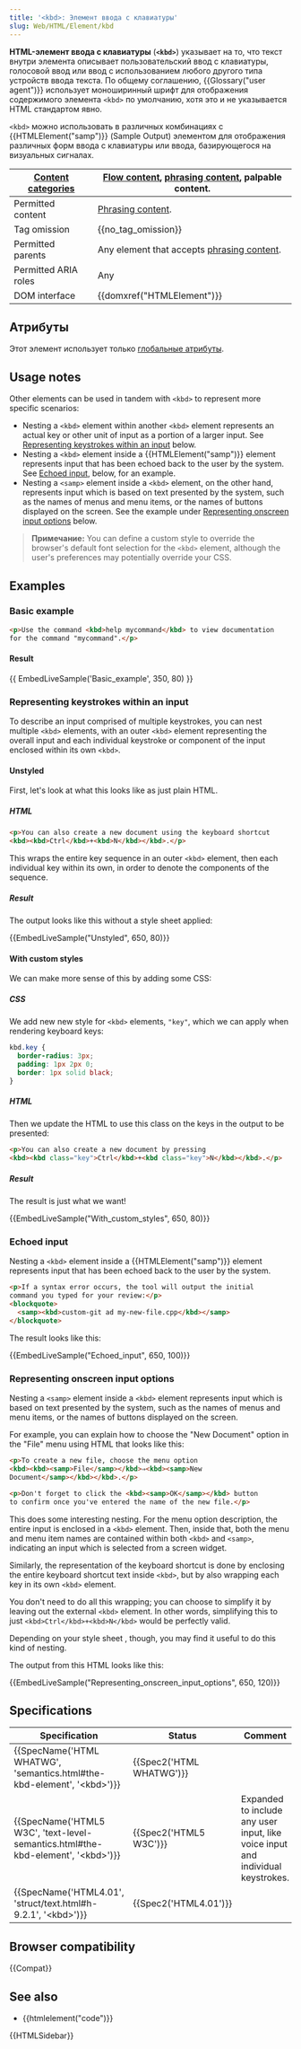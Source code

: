 ```yaml
---
title: '<kbd>: Элемент ввода с клавиатуры'
slug: Web/HTML/Element/kbd
---
```

**HTML-элемент ввода с клавиатуры** (**`<kbd>`**) указывает на то, что текст внутри элемента описывает пользовательский ввод с клавиатуры, голосовой ввод или ввод с использованием любого другого типа устройств ввода текста. По общему соглашению, {{Glossary("user agent")}} использует моноширинный шрифт для отображения содержимого элемента `<kbd>` по умолчанию, хотя это и не указывается HTML стандартом явно.

`<kbd>` можно использовать в различных комбинациях с {{HTMLElement("samp")}} (Sample Output) элементом для отображения различных форм ввода с клавиатуры или ввода, базирующегося на визуальных сигналах.

| [Content categories](/ru/docs/HTML/Content_categories) | [Flow content](/ru/docs/HTML/Content_categories#Flow_content), [phrasing content](/ru/docs/HTML/Content_categories#Phrasing_content), palpable content. |
| ------------------------------------------------------ | ------------------------------------------------------------------------------------------------------------------------------------------------------- |
| Permitted content                                      | [Phrasing content](/ru/docs/HTML/Content_categories#Phrasing_content).                                                                                  |
| Tag omission                                           | {{no_tag_omission}}                                                                                                                                |
| Permitted parents                                      | Any element that accepts [phrasing content](/ru/docs/HTML/Content_categories#Phrasing_content).                                                         |
| Permitted ARIA roles                                   | Any                                                                                                                                                     |
| DOM interface                                          | {{domxref("HTMLElement")}}                                                                                                                    |

## Атрибуты

Этот элемент использует только [глобальные атрибуты](/ru/docs/HTML/Global_attributes).

## Usage notes

Other elements can be used in tandem with `<kbd>` to represent more specific scenarios:

- Nesting a `<kbd>` element within another `<kbd>` element represents an actual key or other unit of input as a portion of a larger input. See [Representing keystrokes within an input](#representing_keystrokes_within_an_input) below.
- Nesting a `<kbd>` element inside a {{HTMLElement("samp")}} element represents input that has been echoed back to the user by the system. See [Echoed input](#echoed_input), below, for an example.
- Nesting a `<samp>` element inside a `<kbd>` element, on the other hand, represents input which is based on text presented by the system, such as the names of menus and menu items, or the names of buttons displayed on the screen. See the example under [Representing onscreen input options](#representing_onscreen_input_options) below.

> **Примечание:** You can define a custom style to override the browser's default font selection for the `<kbd>` element, although the user's preferences may potentially override your CSS.

## Examples

### Basic example

```html
<p>Use the command <kbd>help mycommand</kbd> to view documentation
for the command "mycommand".</p>
```

#### Result

{{ EmbedLiveSample('Basic_example', 350, 80) }}

### Representing keystrokes within an input

To describe an input comprised of multiple keystrokes, you can nest multiple `<kbd>` elements, with an outer `<kbd>` element representing the overall input and each individual keystroke or component of the input enclosed within its own `<kbd>`.

#### Unstyled

First, let's look at what this looks like as just plain HTML.

##### HTML

```html
<p>You can also create a new document using the keyboard shortcut
<kbd><kbd>Ctrl</kbd>+<kbd>N</kbd></kbd>.</p>
```

This wraps the entire key sequence in an outer `<kbd>` element, then each individual key within its own, in order to denote the components of the sequence.

##### Result

The output looks like this without a style sheet applied:

{{EmbedLiveSample("Unstyled", 650, 80)}}

#### With custom styles

We can make more sense of this by adding some CSS:

##### CSS

We add new new style for `<kbd>` elements, `"key"`, which we can apply when rendering keyboard keys:

```css
kbd.key {
  border-radius: 3px;
  padding: 1px 2px 0;
  border: 1px solid black;
}
```

##### HTML

Then we update the HTML to use this class on the keys in the output to be presented:

```html
<p>You can also create a new document by pressing
<kbd><kbd class="key">Ctrl</kbd>+<kbd class="key">N</kbd></kbd>.</p>
```

##### Result

The result is just what we want!

{{EmbedLiveSample("With_custom_styles", 650, 80)}}

### Echoed input

Nesting a `<kbd>` element inside a {{HTMLElement("samp")}} element represents input that has been echoed back to the user by the system.

```html
<p>If a syntax error occurs, the tool will output the initial
command you typed for your review:</p>
<blockquote>
  <samp><kbd>custom-git ad my-new-file.cpp</kbd></samp>
</blockquote>
```

The result looks like this:

{{EmbedLiveSample("Echoed_input", 650, 100)}}

### Representing onscreen input options

Nesting a `<samp>` element inside a `<kbd>` element represents input which is based on text presented by the system, such as the names of menus and menu items, or the names of buttons displayed on the screen.

For example, you can explain how to choose the "New Document" option in the "File" menu using HTML that looks like this:

```html
<p>To create a new file, choose the menu option
<kbd><kbd><samp>File</samp></kbd>⇒<kbd><samp>New
Document</samp></kbd></kbd>.</p>

<p>Don't forget to click the <kbd><samp>OK</samp></kbd> button
to confirm once you've entered the name of the new file.</p>
```

This does some interesting nesting. For the menu option description, the entire input is enclosed in a `<kbd>` element. Then, inside that, both the menu and menu item names are contained within both `<kbd>` and `<samp>`, indicating an input which is selected from a screen widget.

Similarly, the representation of the keyboard shortcut is done by enclosing the entire keyboard shortcut text inside `<kbd>`, but by also wrapping each key in its own `<kbd>` element.

You don't need to do all this wrapping; you can choose to simplify it by leaving out the external `<kbd>` element. In other words, simplifying this to just `<kbd>Ctrl</kbd>+<kbd>N</kbd>` would be perfectly valid.

Depending on your style sheet , though, you may find it useful to do this kind of nesting.

The output from this HTML looks like this:

{{EmbedLiveSample("Representing_onscreen_input_options", 650, 120)}}

## Specifications

| Specification                                                                                                    | Status                           | Comment                                                                         |
| ---------------------------------------------------------------------------------------------------------------- | -------------------------------- | ------------------------------------------------------------------------------- |
| {{SpecName('HTML WHATWG', 'semantics.html#the-kbd-element', '&lt;kbd&gt;')}}             | {{Spec2('HTML WHATWG')}} |                                                                                 |
| {{SpecName('HTML5 W3C', 'text-level-semantics.html#the-kbd-element', '&lt;kbd&gt;')}} | {{Spec2('HTML5 W3C')}}     | Expanded to include any user input, like voice input and individual keystrokes. |
| {{SpecName('HTML4.01', 'struct/text.html#h-9.2.1', '&lt;kbd&gt;')}}                         | {{Spec2('HTML4.01')}}     |                                                                                 |

## Browser compatibility

{{Compat}}

## See also

- {{htmlelement("code")}}

{{HTMLSidebar}}
